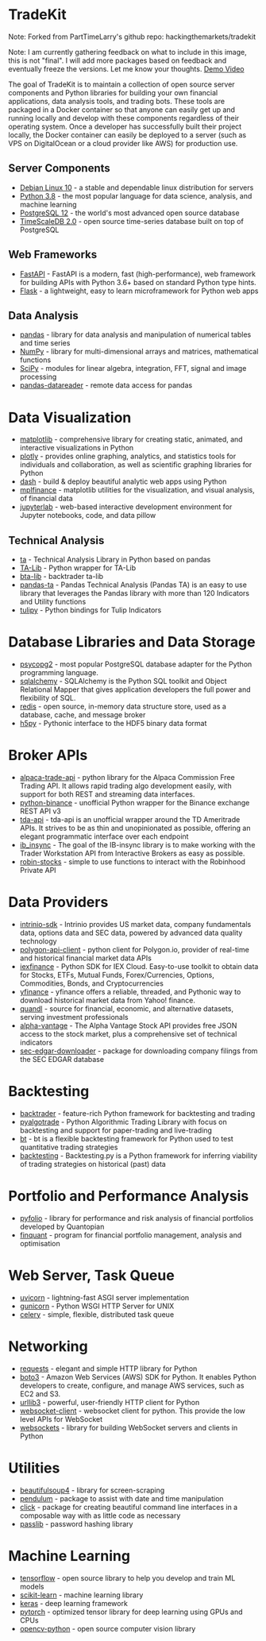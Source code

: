 # TradeKit

Note: Forked from PartTimeLarry's github repo: hackingthemarkets/tradekit

Note: I am currently gathering feedback on what to include in this image, this is not "final". I will add more packages based on feedback and eventually freeze the versions. Let me know your thoughts. [Demo Video](https://www.youtube.com/watch?v=uiPMCJ0MEbM)

The goal of TradeKit is to maintain a collection of open source server components and Python libraries for building your own financial applications, data analysis tools, and trading bots. These tools are packaged in a Docker container so that anyone can easily get up and running locally and develop with these components regardless of their operating system. Once a developer has successfully built their project locally, the Docker container can easily be deployed to a server (such as VPS on DigitalOcean or a cloud provider like AWS) for production use. 

## Server Components

* [Debian Linux 10](https://www.debian.org/) - a stable and dependable linux distribution for servers
* [Python 3.8](https://www.python.org/) - the most popular language for data science, analysis, and machine learning
* [PostgreSQL 12](https://www.postgresql.org/) - the world's most advanced open source database
* [TimeScaleDB 2.0](https://www.timescale.com/) - open source time-series database built on top of PostgreSQL

## Web Frameworks

* [FastAPI](https://fastapi.tiangolo.com/) - FastAPI is a modern, fast (high-performance), web framework for building APIs with Python 3.6+ based on standard Python type hints.
* [Flask](https://flask.palletsprojects.com/) - a lightweight, easy to learn microframework for Python web apps

## Data Analysis

* [pandas](https://pandas.pydata.org/) - library for data analysis and manipulation of numerical tables and time series
* [NumPy](https://numpy.org/) - library for multi-dimensional arrays and matrices, mathematical functions
* [SciPy](https://www.scipy.org/) - modules for linear algebra, integration, FFT, signal and image processing
* [pandas-datareader](https://pandas-datareader.readthedocs.io/) - remote data access for pandas

# Data Visualization

* [matplotlib](https://matplotlib.org/) - comprehensive library for creating static, animated, and interactive visualizations in Python
* [plotly](https://pypi.org/project/plotly/) - provides online graphing, analytics, and statistics tools for individuals and collaboration, as well as scientific graphing libraries for Python
* [dash](https://plotly.com/dash/) - build & deploy beautiful analytic web apps using Python
* [mplfinance](https://github.com/matplotlib/mplfinance) - matplotlib utilities for the visualization, and visual analysis, of financial data
* [jupyterlab](https://jupyterlab.readthedocs.io/) - web-based interactive development environment for Jupyter notebooks, code, and data
pillow

## Technical Analysis

* [ta](https://technical-analysis-library-in-python.readthedocs.io/) - Technical Analysis Library in Python based on pandas
* [TA-Lib](https://mrjbq7.github.io/ta-lib/) - Python wrapper for TA-Lib
* [bta-lib](https://btalib.backtrader.com/) - backtrader ta-lib
* [pandas-ta](https://github.com/twopirllc/pandas-ta) - Pandas Technical Analysis (Pandas TA) is an easy to use library that leverages the Pandas library with more than 120 Indicators and Utility functions
* [tulipy](https://github.com/cirla/tulipy) - Python bindings for Tulip Indicators

# Database Libraries and Data Storage

* [psycopg2](https://pypi.org/project/psycopg2/) - most popular PostgreSQL database adapter for the Python programming language.
* [sqlalchemy](https://www.sqlalchemy.org/) - SQLAlchemy is the Python SQL toolkit and Object Relational Mapper that gives application developers the full power and flexibility of SQL.
* [redis](https://redis.io/) - open source, in-memory data structure store, used as a database, cache, and message broker
* [h5py](https://www.h5py.org/) - Pythonic interface to the HDF5 binary data format

# Broker APIs

* [alpaca-trade-api](https://github.com/alpacahq/alpaca-trade-api-python) - python library for the Alpaca Commission Free Trading API. It allows rapid trading algo development easily, with support for both REST and streaming data interfaces.
* [python-binance](https://python-binance.readthedocs.io/) - unofficial Python wrapper for the Binance exchange REST API v3
* [tda-api](https://github.com/alexgolec/tda-api) - tda-api is an unofficial wrapper around the TD Ameritrade APIs. It strives to be as thin and unopinionated as possible, offering an elegant programmatic interface over each endpoint
* [ib_insync](https://github.com/erdewit/ib_insync) - The goal of the IB-insync library is to make working with the Trader Workstation API from Interactive Brokers as easy as possible.
* [robin-stocks](https://robin-stocks.readthedocs.io/) - simple to use functions to interact with the Robinhood Private API

# Data Providers

* [intrinio-sdk](https://docs.intrinio.com/documentation/python) - Intrinio provides US market data, company fundamentals data, options data and SEC data, powered by advanced data quality technology
* [polygon-api-client](https://pypi.org/project/polygon-api-client/) - python client for Polygon.io, provider of real-time and historical financial market data APIs
* [iexfinance](https://pypi.org/project/iexfinance/) - Python SDK for IEX Cloud. Easy-to-use toolkit to obtain data for Stocks, ETFs, Mutual Funds, Forex/Currencies, Options, Commodities, Bonds, and Cryptocurrencies
* [yfinance](https://pypi.org/project/yfinance/) - yfinance offers a reliable, threaded, and Pythonic way to download historical market data from Yahoo! finance.
* [quandl](https://www.quandl.com/tools/python) - source for financial, economic, and alternative datasets, serving investment professionals
* [alpha-vantage](https://alpha-vantage.readthedocs.io/) - The Alpha Vantage Stock API provides free JSON access to the stock market, plus a comprehensive set of technical indicators
* [sec-edgar-downloader](https://sec-edgar-downloader.readthedocs.io/en/latest/) - package for downloading company filings from the SEC EDGAR database

# Backtesting

* [backtrader](https://www.backtrader.com/) - feature-rich Python framework for backtesting and trading
* [pyalgotrade](https://gbeced.github.io/pyalgotrade/) - Python Algorithmic Trading Library with focus on backtesting and support for paper-trading and live-trading
* [bt](https://pmorissette.github.io/bt/) - bt is a flexible backtesting framework for Python used to test quantitative trading strategies
* [backtesting](https://kernc.github.io/backtesting.py/) - Backtesting.py is a Python framework for inferring viability of trading strategies on historical (past) data

# Portfolio and Performance Analysis

* [pyfolio](https://github.com/quantopian/pyfolio) - library for performance and risk analysis of financial portfolios developed by Quantopian
* [finquant](https://finquant.readthedocs.io/) - program for financial portfolio management, analysis and optimisation

# Web Server, Task Queue

* [uvicorn](https://www.uvicorn.org/) - lightning-fast ASGI server implementation
* [gunicorn](https://gunicorn.org/) - Python WSGI HTTP Server for UNIX
* [celery](https://docs.celeryproject.org/) - simple, flexible, distributed task queue

# Networking

* [requests](https://requests.readthedocs.io/) - elegant and simple HTTP library for Python
* [boto3](https://boto3.amazonaws.com/v1/documentation/api/latest/index.html) - Amazon Web Services (AWS) SDK for Python. It enables Python developers to create, configure, and manage AWS services, such as EC2 and S3.
* [urllib3](https://urllib3.readthedocs.io/en/latest/) - powerful, user-friendly HTTP client for Python
* [websocket-client](https://pypi.org/project/websocket_client/) - websocket client for python. This provide the low level APIs for WebSocket
* [websockets](https://websockets.readthedocs.io/en/stable/intro.html) - library for building WebSocket servers and clients in Python

# Utilities

* [beautifulsoup4](https://www.crummy.com/software/BeautifulSoup/) - library for screen-scraping
* [pendulum](https://pendulum.eustace.io/) - package to assist with date and time manipulation
* [click](https://click.palletsprojects.com/) - package for creating beautiful command line interfaces in a composable way with as little code as necessary
* [passlib](https://passlib.readthedocs.io/) - password hashing library

# Machine Learning

* [tensorflow](https://www.tensorflow.org/) - open source library to help you develop and train ML models
* [scikit-learn](https://scikit-learn.org/) - machine learning library
* [keras](https://keras.io/) - deep learning framework
* [pytorch](https://pytorch.org/) - optimized tensor library for deep learning using GPUs and CPUs
* [opencv-python](https://github.com/skvark/opencv-python) - open source computer vision library
